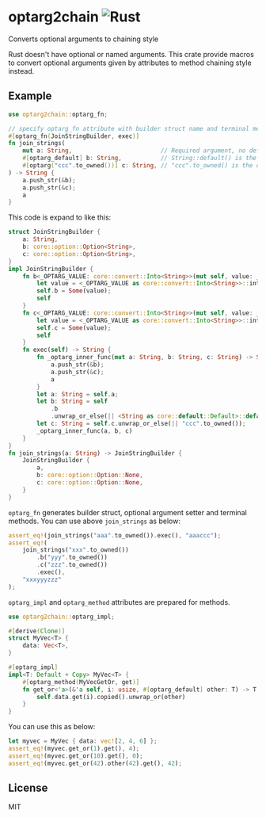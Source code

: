 # optarg2chain ![Rust](https://github.com/garkimasera/optarg2chain/workflows/Rust/badge.svg)
Converts optional arguments to chaining style

Rust doesn't have optional or named arguments. This crate provide macros to convert optional arguments given by attributes to method chaining style instead.

## Example

```Rust
use optarg2chain::optarg_fn;

// specify optarg_fn attribute with builder struct name and terminal method name
#[optarg_fn(JoinStringBuilder, exec)]
fn join_strings(
    mut a: String,                         // Required argument, no default value
    #[optarg_default] b: String,           // String::default() is the default value to b
    #[optarg("ccc".to_owned())] c: String, // "ccc".to_owned() is the default value to c
) -> String {
    a.push_str(&b);
    a.push_str(&c);
    a
}
```

This code is expand to like this:

```Rust
struct JoinStringBuilder {
    a: String,
    b: core::option::Option<String>,
    c: core::option::Option<String>,
}
impl JoinStringBuilder {
    fn b<_OPTARG_VALUE: core::convert::Into<String>>(mut self, value: _OPTARG_VALUE) -> Self {
        let value = <_OPTARG_VALUE as core::convert::Into<String>>::into(value);
        self.b = Some(value);
        self
    }
    fn c<_OPTARG_VALUE: core::convert::Into<String>>(mut self, value: _OPTARG_VALUE) -> Self {
        let value = <_OPTARG_VALUE as core::convert::Into<String>>::into(value);
        self.c = Some(value);
        self
    }
    fn exec(self) -> String {
        fn _optarg_inner_func(mut a: String, b: String, c: String) -> String {
            a.push_str(&b);
            a.push_str(&c);
            a
        }
        let a: String = self.a;
        let b: String = self
            .b
            .unwrap_or_else(|| <String as core::default::Default>::default());
        let c: String = self.c.unwrap_or_else(|| "ccc".to_owned());
        _optarg_inner_func(a, b, c)
    }
}
fn join_strings(a: String) -> JoinStringBuilder {
    JoinStringBuilder {
        a,
        b: core::option::Option::None,
        c: core::option::Option::None,
    }
}
```

`optarg_fn` generates builder struct, optional argument setter and terminal methods. You can use above `join_strings` as below:

```Rust
assert_eq!(join_strings("aaa".to_owned()).exec(), "aaaccc");
assert_eq!(
    join_strings("xxx".to_owned())
        .b("yyy".to_owned())
        .c("zzz".to_owned())
        .exec(),
    "xxxyyyzzz"
);
```

`optarg_impl` and `optarg_method` attributes are prepared for methods.

```Rust
use optarg2chain::optarg_impl;

#[derive(Clone)]
struct MyVec<T> {
    data: Vec<T>,
}

#[optarg_impl]
impl<T: Default + Copy> MyVec<T> {
    #[optarg_method(MyVecGetOr, get)]
    fn get_or<'a>(&'a self, i: usize, #[optarg_default] other: T) -> T { // Lifetimes need to be given explicitly
        self.data.get(i).copied().unwrap_or(other)
    }
}
```

You can use this as below:

```Rust
let myvec = MyVec { data: vec![2, 4, 6] };
assert_eq!(myvec.get_or(1).get(), 4);
assert_eq!(myvec.get_or(10).get(), 0);
assert_eq!(myvec.get_or(42).other(42).get(), 42);
```

## License

MIT
